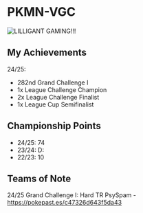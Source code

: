 # PKMN-VGC

![LILLIGANT GAMING!!!](https://img.pokemondb.net/sprites/black-white/normal/lilligant.png)

## My Achievements

24/25:
- 282nd Grand Challenge I
- 1x League Challenge Champion
- 2x League Challenge Finalist
- 1x League Cup Semifinalist

## Championship Points

- 24/25: 74
- 23/24: D:
- 22/23: 10

## Teams of Note

24/25 Grand Challenge I: Hard TR PsySpam - https://pokepast.es/c47326d643f5da43
